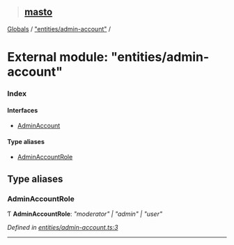 > ## [masto](../README.md)

[Globals](../globals.md) / ["entities/admin-account"](_entities_admin_account_.md) /

# External module: "entities/admin-account"

### Index

#### Interfaces

* [AdminAccount](../interfaces/_entities_admin_account_.adminaccount.md)

#### Type aliases

* [AdminAccountRole](_entities_admin_account_.md#adminaccountrole)

## Type aliases

###  AdminAccountRole

Ƭ **AdminAccountRole**: *"moderator" | "admin" | "user"*

*Defined in [entities/admin-account.ts:3](https://github.com/neet/masto.js/blob/3506035/src/entities/admin-account.ts#L3)*

___